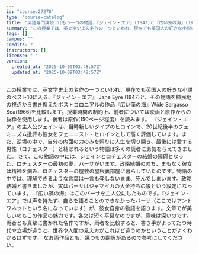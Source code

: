 ```yaml
---
id: "course:27278"
type: "course-catalog"
title: "英語専門講読 b(もう一つの物語、『ジェイン・エア』(1847)と『広い藻の海』(1966)) ／ADVANCED THEMATIC READING (B)"
summary: "この授業では、英文学史上の名作の一つといわれ、現在でも英国人の好きな小説のベスト10に入る、『ジェイン・エア』 Jane Eyre (1847)と、その物語を植民地の視点から書き換えたポストコロニアルの作品『広い藻の海』Wide Sarga…"
tags: []
campus: ""
credits: 2
instructors: []
license: " "
version:
  created_at: "2025-10-09T03:48:57Z"
  updated_at: "2025-10-09T03:48:57Z"
---
```


この授業では、英文学史上の名作の一つといわれ、現在でも英国人の好きな小説のベスト10に入る、『ジェイン・エア』 Jane Eyre (1847)と、その物語を植民地の視点から書き換えたポストコロニアルの作品『広い藻の海』Wide Sargasso Sea(1966)を比較します。授業時間の制約上、前者については映画と原作からの抜粋を使用します。後者は原作(150ページ程度）を読みます。 『ジェイン・エア』の主人公ジェインは、当時新しいタイプのヒロインで、20世紀後半のフェミニズム批評も彼女をフェニニスト・ヒロインとして高く評価しています。また、逆境の中で、自分の内面の力のみを頼りに人生を切り開き、最後には愛する男性（ロチェスター）と結ばれるという物語は多くの読者に勇気を与えてきました。 さて、この物語の中には、ジェインとロチェスターの結婚の障碍となった、ロチェスターの最初の妻、バーサがいます。政略結婚ののち、まもなく彼女は精神を病み、ロチェスターの屋敷の屋根裏部屋に暮らしていたのです。物語の中では、理解できるような言葉は一言も発しないまま、死んでしまいます。政略結婚と書きましたが、実はバーサはジャマイカの大金持ちの娘という設定になっています。 『広い藻の海』はこのバーサを主人公にしたものです。『ジェイン・エア』では声を持たず、自らを語ることのできなかったバーサ（ここではアントワネットという名になっています）が、彼女自身の物語を語ります。文章でが美しいのもこの作品の魅力です。各文は短く平易なのですが、意味は深いのです。 両者とも真摯に書かれた名作ですが、両者を比較すると、書き手がよってたつ時代や立場が違うと、世界や人間の見え方がこれほど違うのかということがよくわかるはずです。 なお両作品とも、幾つもの翻訳があるので参考にしてください。
